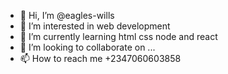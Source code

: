 - 👋 Hi, I’m @eagles-wills
- 👀 I’m interested in web development
- 🌱 I’m currently learning html css node and react
- 💞️ I’m looking to collaborate on ...
- 📫 How to reach me +2347060603858

<!---
eagles-wills/eagles-wills is a ✨ special ✨ repository because its `README.md` (this file) appears on your GitHub profile.
You can click the Preview link to take a look at your changes.
--->
